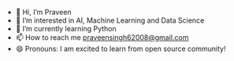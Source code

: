 - 👋 Hi, I’m Praveen
- 👀 I’m interested in AI, Machine Learning and Data Science
- 🌱 I’m currently learning Python 
- 📫 How to reach me praveensingh62008@gmail.com
- 😄 Pronouns: I am excited to learn from open source community!

<!---
Praveen0008-Singh/Praveen0008-Singh is a ✨ special ✨ repository because its `README.md` (this file) appears on your GitHub profile.
You can click the Preview link to take a look at your changes.
--->
